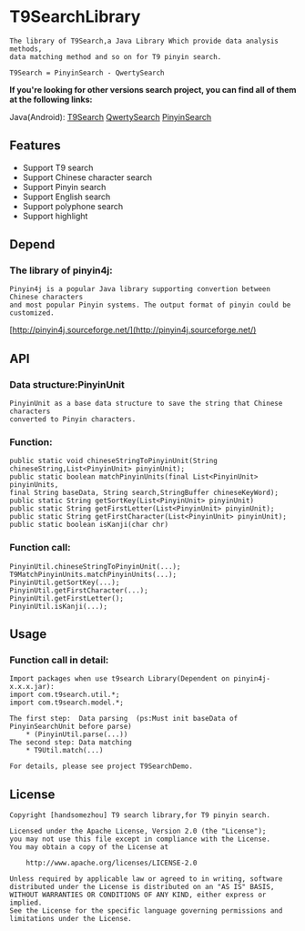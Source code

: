 T9SearchLibrary
===================
	The library of T9Search,a Java Library Which provide data analysis methods, 
	data matching method and so on for T9 pinyin search.
	
	T9Search = PinyinSearch - QwertySearch

**If you're looking for other versions search project, you can find all of them at the following links:**

Java(Android):
[T9Search](https://github.com/handsomezhou/T9SearchLibrary)
[QwertySearch](https://github.com/handsomezhou/QwertySearchLibrary)
[PinyinSearch](https://github.com/handsomezhou/PinyinSearchLibrary)


Features
---------------
 * Support T9 search
 * Support Chinese character search
 * Support Pinyin search
 * Support English search
 * Support polyphone search
 * Support highlight

Depend
---------------
### The library of pinyin4j: 
	Pinyin4j is a popular Java library supporting convertion between Chinese characters 
	and most popular Pinyin systems. The output format of pinyin could be customized.
[http://pinyin4j.sourceforge.net/](http://pinyin4j.sourceforge.net/)
	
API
---------------
### Data structure:PinyinUnit
	PinyinUnit as a base data structure to save the string that Chinese characters  
	converted to Pinyin characters.
	
### Function:
	public static void chineseStringToPinyinUnit(String chineseString,List<PinyinUnit> pinyinUnit);
	public static boolean matchPinyinUnits(final List<PinyinUnit> pinyinUnits,
	final String baseData, String search,StringBuffer chineseKeyWord);
	public static String getSortKey(List<PinyinUnit> pinyinUnit)
	public static String getFirstLetter(List<PinyinUnit> pinyinUnit);
	public static String getFirstCharacter(List<PinyinUnit> pinyinUnit);
	public static boolean isKanji(char chr)

### Function call:
	PinyinUtil.chineseStringToPinyinUnit(...);
	T9MatchPinyinUnits.matchPinyinUnits(...);
	PinyinUtil.getSortKey(...);
	PinyinUtil.getFirstCharacter(...);
	PinyinUtil.getFirstLetter();
	PinyinUtil.isKanji(...);
	
Usage
---------------	
### Function call in detail:
	Import packages when use t9search Library(Dependent on pinyin4j-x.x.x.jar):
	import com.t9search.util.*;
	import com.t9search.model.*;
	
	The first step:  Data parsing  (ps:Must init baseData of PinyinSearchUnit before parse)
	    * (PinyinUtil.parse(...))
    The second step: Data matching 
	    * T9Util.match(...)
	
	For details, please see project T9SearchDemo.
	
License 
---------------
	Copyright [handsomezhou] T9 search library,for T9 pinyin search.

	Licensed under the Apache License, Version 2.0 (the "License");
	you may not use this file except in compliance with the License.
	You may obtain a copy of the License at

		http://www.apache.org/licenses/LICENSE-2.0
		
	Unless required by applicable law or agreed to in writing, software
	distributed under the License is distributed on an "AS IS" BASIS,
	WITHOUT WARRANTIES OR CONDITIONS OF ANY KIND, either express or implied.
	See the License for the specific language governing permissions and
	limitations under the License.
